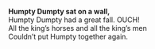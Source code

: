 **Humpty Dumpty sat on a wall,**  
Humpty Dumpty had a great fall. OUCH!  
All the king’s horses and all the king’s men  
Couldn’t put Humpty together again.  
